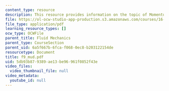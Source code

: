 ```yaml
---
content_type: resource
description: This resource provides information on the topic of Momentum Theorem Applications.
file: https://ol-ocw-studio-app-production.s3.amazonaws.com/courses/16-01-unified-engineering-i-ii-iii-iv-fall-2005-spring-2006/5db93b879389ae13be96961f0852f43e_f9_mud.pdf
file_type: application/pdf
learning_resource_types: []
ocw_type: OCWFile
parent_title: Fluid Mechanics
parent_type: CourseSection
parent_uid: 6a5f667b-6fca-f068-0ec8-b203122154de
resourcetype: Document
title: f9_mud.pdf
uid: 5db93b87-9389-ae13-be96-961f0852f43e
video_files:
  video_thumbnail_file: null
video_metadata:
  youtube_id: null
---
```

